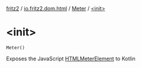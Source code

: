 [fritz2](../../index.md) / [io.fritz2.dom.html](../index.md) / [Meter](index.md) / [&lt;init&gt;](./-init-.md)

# &lt;init&gt;

`Meter()`

Exposes the JavaScript [HTMLMeterElement](https://developer.mozilla.org/en/docs/Web/API/HTMLMeterElement) to Kotlin

